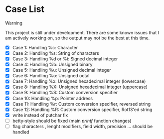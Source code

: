 # Case List

> [!warning]
> This project is still under development. There are some known issues that I am actively working on, so the output may not be the best at this time.
- [x] Case 1: Handling %c: Character
- [x] Case 2: Handling %s: String of characters
- [x] Case 3: Handling %d or %i: Signed decimal integer
- [x] Case 4: Handling %b: Unsigned binary
- [x] Case 5: Handling %u: Unsigned decimal integer
- [x] Case 6: Handling %o: Unsigned octal
- [x] Case 7: Handling %x: Unsigned hexadecimal integer (lowercase)
- [x] Case 8: Handling %X: Unsigned hexadecimal integer (uppercase)
- [x] Case 9: Handling %S: Custom conversion specifier
- [x] Case 10: Handling %p: Pointer address
- [x] Case 11: Handling %r: Custom conversion specifier, reversed string
- [x] Case 12: Handling %R: Custom conversion specifier, Rot13'ed string
- [x] write instead of putchar fix
- [ ] betty-style should be fixed (main _printf_ function changes)
- [ ] flag characters , lenght modifiers, field width, precision ... should be handled
